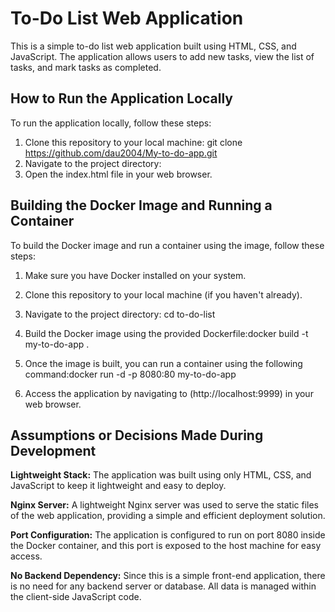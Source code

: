 # To-Do List Web Application
This is a simple to-do list web application built using HTML, CSS, and JavaScript. The application allows users to add new tasks, view the list of tasks, and mark tasks as completed.

## How to Run the Application Locally
To run the application locally, follow these steps:

1. Clone this repository to your local machine:
   git clone https://github.com/dau2004/My-to-do-app.git
2. Navigate to the project directory:
3. Open the index.html file in your web browser.

## Building the Docker Image and Running a Container
To build the Docker image and run a container using the image, follow these steps:

1. Make sure you have Docker installed on your system.

2. Clone this repository to your local machine (if you haven't already).

3. Navigate to the project directory: cd to-do-list
4. Build the Docker image using the provided Dockerfile:docker build -t my-to-do-app .
5. Once the image is built, you can run a container using the following command:docker run -d -p 8080:80 my-to-do-app
6. Access the application by navigating to (http://localhost:9999) in your web browser.

## Assumptions or Decisions Made During Development
**Lightweight Stack:** The application was built using only HTML, CSS, and JavaScript to keep it lightweight and easy to deploy.

**Nginx Server:** A lightweight Nginx server was used to serve the static files of the web application, providing a simple and efficient deployment solution.

**Port Configuration:** The application is configured to run on port 8080 inside the Docker container, and this port is exposed to the host machine for easy access.

**No Backend Dependency:** Since this is a simple front-end application, there is no need for any backend server or database. All data is managed within the client-side JavaScript code.






